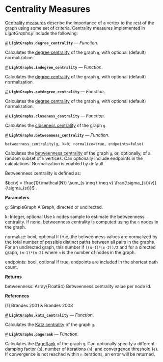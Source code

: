 
<a id='Centrality-Measures-1'></a>

# Centrality Measures


[Centrality measures](https://en.wikipedia.org/wiki/Centrality) describe the importance of a vertex to the rest of the graph using some set of criteria. Centrality measures implemented in *LightGraphs.jl* include the following:

<a id='LightGraphs.degree_centrality' href='#LightGraphs.degree_centrality'>#</a>
**`LightGraphs.degree_centrality`** &mdash; *Function*.



Calculates the [degree centrality](https://en.wikipedia.org/wiki/Centrality#Degree_centrality) of the graph `g`, with optional (default) normalization.

<a id='LightGraphs.indegree_centrality' href='#LightGraphs.indegree_centrality'>#</a>
**`LightGraphs.indegree_centrality`** &mdash; *Function*.



Calculates the [degree centrality](https://en.wikipedia.org/wiki/Centrality#Degree_centrality) of the graph `g`, with optional (default) normalization.

<a id='LightGraphs.outdegree_centrality' href='#LightGraphs.outdegree_centrality'>#</a>
**`LightGraphs.outdegree_centrality`** &mdash; *Function*.



Calculates the [degree centrality](https://en.wikipedia.org/wiki/Centrality#Degree_centrality) of the graph `g`, with optional (default) normalization.

<a id='LightGraphs.closeness_centrality' href='#LightGraphs.closeness_centrality'>#</a>
**`LightGraphs.closeness_centrality`** &mdash; *Function*.



Calculates the [closeness centrality](https://en.wikipedia.org/wiki/Centrality#Closeness_centrality) of the graph `g`.

<a id='LightGraphs.betweenness_centrality' href='#LightGraphs.betweenness_centrality'>#</a>
**`LightGraphs.betweenness_centrality`** &mdash; *Function*.



```
betweenness_centrality(g, k=0; normalize=true, endpoints=false)
```

Calculates the [betweenness centrality](https://en.wikipedia.org/wiki/Centrality#Betweenness_centrality) of the graph `g`, or, optionally, of a random subset of `k` vertices. Can optionally include endpoints in the calculations. Normalization is enabled by default.

Betweenness centrality is defined as:

$bc(v) = \frac{1}{\mathcal{N}} \sum_{s \neq t \neq v}
        \frac{\sigma_{st}(v)}{\sigma_{st}}$
.

**Parameters**

g: SimpleGraph     A Graph, directed or undirected.

k: Integer, optional     Use `k` nodes sample to estimate the betweenness centrality. If none,     betweenness centrality is computed using the `n` nodes in the graph.

normalize: bool, optional     If true, the betweenness values are normalized by the total number     of possible distinct paths between all pairs in the graphs. For an undirected graph,     this number if `((n-1)*(n-2))/2` and for a directed graph, `(n-1)*(n-2)`     where `n` is the number of nodes in the graph.

endpoints: bool, optional     If true, endpoints are included in the shortest path count.

**Returns**

betweenness: Array{Float64}     Betweenness centrality value per node id.

**References**

[1] Brandes 2001 & Brandes 2008

<a id='LightGraphs.katz_centrality' href='#LightGraphs.katz_centrality'>#</a>
**`LightGraphs.katz_centrality`** &mdash; *Function*.



Calculates the [Katz centrality](https://en.wikipedia.org/wiki/Katz_centrality) of the graph `g`.

<a id='LightGraphs.pagerank' href='#LightGraphs.pagerank'>#</a>
**`LightGraphs.pagerank`** &mdash; *Function*.



Calculates the [PageRank](https://en.wikipedia.org/wiki/PageRank) of the graph `g`. Can optionally specify a different damping factor (`α`), number of iterations (`n`), and convergence threshold (`ϵ`). If convergence is not reached within `n` iterations, an error will be returned.


